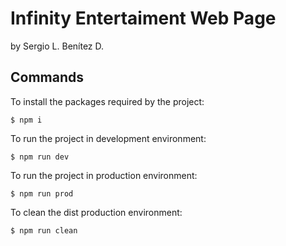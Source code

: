 # Infinity Entertaiment Web Page
by Sergio L. Benítez D.

## Commands

To install the packages required by the project:
```
$ npm i
```

To run the project in development environment:
```
$ npm run dev
```

To run the project in production environment:
```
$ npm run prod
```

To clean the dist production environment:
```
$ npm run clean
```